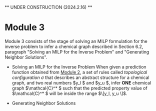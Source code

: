 ** UNDER CONSTRUCTION (2024.2.16) **

# Module 3

Module 3 consists of the stage of solving an MILP formulation for the inverse problem to infer a chemical graph described in Section 6.2, paragraph "Solving an MILP for the Inverse Problem" and "Generating Neighbor Solutions".

- Solving an MILP for the Inverse Problem
  When given a prediction function obtained from [Module 2](HPS/Module_2), a set of rules called *topological configuration* $\sigma$ that describes an abstract structure for a chemical graph, and two real numbers $y_l $ and $y_u $, infer **ONE** chemical graph $\mathcal{C}^* $ such that the predicted property value of $\mathcal{C}^* $ will be inside the range $\[y_l, y_u  \]$.

- Generating Neighbor Solutions
